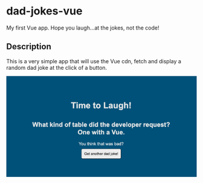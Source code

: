 # dad-jokes-vue

My first Vue app. Hope you laugh...at the jokes, not the code!

## Description

This is a very simple app that will use the Vue cdn, fetch and display a random dad joke at the click of a button.

![screenshot](./assets/screenshot.png)
